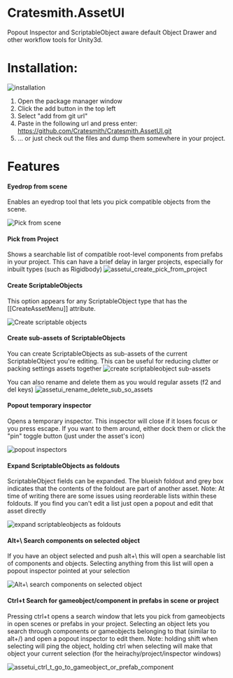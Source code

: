 # Cratesmith.AssetUI
Popout Inspector and ScriptableObject aware default Object Drawer and other workflow tools for Unity3d.

# Installation:
![installation](https://user-images.githubusercontent.com/4616107/175195512-48ccefc4-63c4-4e15-80d6-9694f84428db.gif)

1. Open the package manager window
2. Click the add button in the top left
3. Select "add from git url"
4. Paste in the following url and press enter: https://github.com/Cratesmith/Cratesmith.AssetUI.git
5. ... or just check out the files and dump them somewhere in your project.
   
# Features

#### Eyedrop from scene
Enables an eyedrop tool that lets you pick compatible objects from the scene.

![Pick from scene](https://user-images.githubusercontent.com/4616107/175191256-b0f77a0d-7e1a-4b99-ba10-f1e5757317c3.gif)


#### Pick from Project
Shows a searchable list of compatible root-level components from prefabs in your project. This can have a brief delay in larger projects, especially for inbuilt types (such as Rigidbody)
![assetui_create_pick_from_project](https://user-images.githubusercontent.com/4616107/175192298-16bdf4dc-5f65-4e9d-8395-6362701b09fa.gif)

#### Create ScriptableObjects 
This option appears for any ScriptableObject type that has the [[CreateAssetMenu]] attribute.

![Create scriptable objects](https://user-images.githubusercontent.com/4616107/175192211-60ff2baf-7870-4586-b115-a08a9ebaf211.gif)


#### Create sub-assets of ScriptableObjects
You can create ScriptableObjects as sub-assets of the current ScriptableObject you're editing. This can be useful for reducing clutter or packing settings assets together
![create scriptableobject sub-assets](https://user-images.githubusercontent.com/4616107/175194506-796c768d-8192-4b10-8d3c-84a724d36edf.gif)


You can also rename and delete them as you would regular assets (f2 and del keys)
![assetui_rename_delete_sub_so_assets](https://user-images.githubusercontent.com/4616107/175194512-540ba430-49d4-4821-94f4-ad8fe327872b.gif)


#### Popout temporary inspector
Opens a temporary inspector. This inspector will close if it loses focus or you press escape. If you want to them around, either dock them or click the "pin" toggle button (just under the asset's icon)

![popout inspectors](https://user-images.githubusercontent.com/4616107/175193259-232fb4a7-84e6-4e23-9ac4-3be4e45a1822.gif)


#### Expand ScriptableObjects as foldouts
ScriptableObject fields can be expanded. The blueish foldout and grey box indicates that the contents of the foldout are part of another asset.
Note: At time of writing there are some issues using reorderable lists within these foldouts. If you find you can't edit a list just open a popout and edit that asset directly

![expand scriptableobjects as foldouts](https://user-images.githubusercontent.com/4616107/175192957-29528732-d5e1-486d-a209-ccae0b111ecd.gif)
 

#### Alt+\ Search components on selected object
If you have an object selected and push alt+\ this will open a searchable list of components and objects. Selecting anything from this list will open a popout inspector pointed at your selection

![Alt+\ search components on selected object](https://user-images.githubusercontent.com/4616107/175192813-d29b5c28-65b0-4f81-a86d-b8cb53e50b16.gif)


#### Ctrl+t Search for gameobject/component in prefabs in scene or project
Pressing ctrl+t opens a search window that lets you pick from gameobjects in open scenes or prefabs in your project. Selecting an object lets you search through components or gameobjects belonging to that (similar to alt+/) and open a popout inspector to edit them.
Note: holding shift when selecting will ping the object, holding ctrl when selecting will make that object your current selection (for the heirachy/project/inspector windows)

![assetui_ctrl_t_go_to_gameobject_or_prefab_component](https://user-images.githubusercontent.com/4616107/175194740-5d0c16ad-4600-4830-b5dc-81674e36c039.gif)

